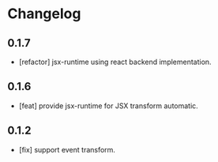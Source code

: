 # Changelog

## 0.1.7

- [refactor] jsx-runtime using react backend implementation.

## 0.1.6

- [feat] provide jsx-runtime for JSX transform automatic.

## 0.1.2

- [fix] support event transform.

